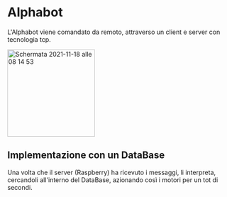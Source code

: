 # Alphabot
L'Alphabot viene comandato da remoto, attraverso un client e server con tecnologia tcp.





<img width="197" alt="Schermata 2021-11-18 alle 08 14 53" src="https://user-images.githubusercontent.com/72200914/142369709-2e29c99d-d8f0-48f1-bcbd-d521c9563904.png">


## Implementazione con un DataBase
Una volta che il server (Raspberry) ha ricevuto i messaggi, li interpreta, cercandoli all'interno del DataBase, azionando così i motori per un tot di secondi.
